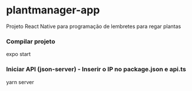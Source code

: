 # plantmanager-app
Projeto React Native para programação de lembretes para regar plantas

### Compilar projeto
expo start

### Iniciar API (json-server) - Inserir o IP no package.json e api.ts
yarn server



